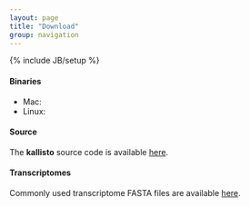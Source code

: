 ```yaml
---
layout: page
title: "Download"
group: navigation
---
```


{% include JB/setup %}

#### Binaries

- Mac:
- Linux:

#### Source

The __kallisto__ source code is available
[here](http://pachterlab.github.io/kallisto).

#### Transcriptomes

Commonly used transcriptome FASTA files are available [here](http://bio.math.berkeley.edu/kallisto/transcriptomes/).
